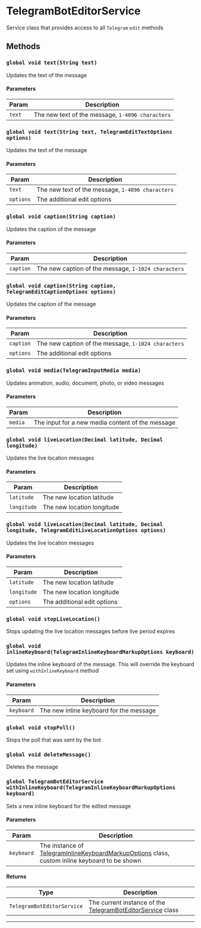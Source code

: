 # TelegramBotEditorService

Service class that provides access to all `Telegram` `edit` methods

## Methods

### `global void text(String text)`

Updates the text of the message

#### Parameters

| Param  | Description                                      |
| ------ | ------------------------------------------------ |
| `text` | The new text of the message, `1-4096 characters` |

### `global void text(String text, TelegramEditTextOptions options)`

Updates the text of the message

#### Parameters

| Param     | Description                                      |
| --------- | ------------------------------------------------ |
| `text`    | The new text of the message, `1-4096 characters` |
| `options` | The additional edit options                      |

### `global void caption(String caption)`

Updates the caption of the message

#### Parameters

| Param     | Description                                         |
| --------- | --------------------------------------------------- |
| `caption` | The new caption of the message, `1-1024 characters` |

### `global void caption(String caption, TelegramEditCaptionOptions options)`

Updates the caption of the message

#### Parameters

| Param     | Description                                         |
| --------- | --------------------------------------------------- |
| `caption` | The new caption of the message, `1-1024 characters` |
| `options` | The additional edit options                         |

### `global void media(TelegramInputMedia media)`

Updates animation, audio, document, photo, or video messages

#### Parameters

| Param   | Description                                      |
| ------- | ------------------------------------------------ |
| `media` | The input for a new media content of the message |

### `global void liveLocation(Decimal latitude, Decimal longitude)`

Updates the live location messages

#### Parameters

| Param       | Description                |
| ----------- | -------------------------- |
| `latitude`  | The new location latitude  |
| `longitude` | The new location longitude |

### `global void liveLocation(Decimal latitude, Decimal longitude, TelegramEditLiveLocationOptions options)`

Updates the live location messages

#### Parameters

| Param       | Description                 |
| ----------- | --------------------------- |
| `latitude`  | The new location latitude   |
| `longitude` | The new location longitude  |
| `options`   | The additional edit options |

### `global void stopLiveLocation()`

Stops updating the live location messages before live period expires

### `global void inlineKeyboard(TelegramInlineKeyboardMarkupOptions keyboard)`

Updates the inline keyboard of the message. This will override the keyboard set using `withInlineKeyboard` method

#### Parameters

| Param      | Description                             |
| ---------- | --------------------------------------- |
| `keyboard` | The new inline keyboard for the message |

### `global void stopPoll()`

Stops the poll that was sent by the bot

### `global void deleteMessage()`

Deletes the message

### `global TelegramBotEditorService withInlineKeyboard(TelegramInlineKeyboardMarkupOptions keyboard)`

Sets a new inline keyboard for the edited message

#### Parameters

| Param      | Description                                                                                                                                            |
| ---------- | ------------------------------------------------------------------------------------------------------------------------------------------------------ |
| `keyboard` | The instance of [TelegramInlineKeyboardMarkupOptions](/types/Classes/TelegramInlineKeyboardMarkupOptions.md) class, custom inline keyboard to be shown |

#### Returns

| Type                       | Description                                                                                              |
| -------------------------- | -------------------------------------------------------------------------------------------------------- |
| `TelegramBotEditorService` | The current instance of the [TelegramBotEditorService](/types/Classes/TelegramBotEditorService.md) class |

---
